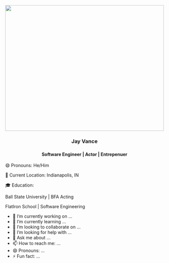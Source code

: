<img src='https://res.cloudinary.com/deugfjrwa/image/upload/v1715954075/GitHub_ReadME/GitHub_Branding_ixmyr1.jpg' width='100%' height='400vh'  /> 

<div>
  <h3 align='center'>Jay Vance<h3>
  <h4 align='center'>Software Engineer | Actor | Entrepenuer </h4>
</div>

<p align='left'>
😄 Pronouns: He/Him

📍 Current Location: Indianapolis, IN

🎓 Education:

  Ball State University | BFA Acting
      
  FlatIron School | Software Engineering
</p>




- 🔭 I’m currently working on ...
- 🌱 I’m currently learning ...
- 👯 I’m looking to collaborate on ...
- 🤔 I’m looking for help with ...
- 💬 Ask me about ...
- 📫 How to reach me: ...
- 😄 Pronouns: ...
- ⚡ Fun fact: ...
